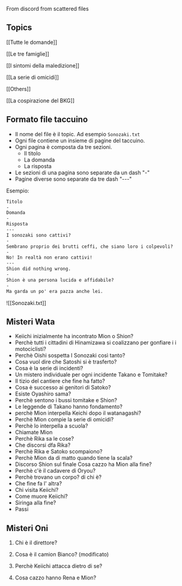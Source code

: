 
From discord
from scattered files


## Topics

[[Tutte le domande]]

[[Le tre famiglie]]

[[I sintomi della maledizione]]

[[La serie di omicidi]]

[[Others]]

[[La cospirazione del BKG]]






## Formato file taccuino
- Il nome del file è il topic. Ad esempio `Sonozaki.txt`
- Ogni file contiene un insieme di pagine del taccuino.
- Ogni pagina è composta da tre sezioni.
	- Il titolo
	- La domanda
	- La risposta
- Le sezioni di una pagina sono separate da un dash "-"
- Pagine diverse sono separate da tre dash "---"




Esempio:
```Sonozaki.txt
Titolo
-
Domanda
-
Risposta
---
I sonozaki sono cattivi?
-
Sembrano proprio dei brutti ceffi, che siano loro i colpevoli?
-
No! In realtà non erano cattivi!
---
Shion did nothing wrong.
-
Shion è una persona lucida e affidabile?
-
Ma garda un po' era pazza anche lei.
```
![[Sonozaki.txt]]





## Misteri Wata
- Keiichi inizialmente ha incontrato Mion o Shion?
- Perchè tutti i cittadini di Hinamizawa si coalizzano per gonfiare i i motociclisti?
- Perchè Oishi sospetta I Sonozaki così tanto?
- Cosa vuol dire che Satoshi si è trasferto?
- Cosa è la serie di incidenti?
- Un mistero individuale per ogni incidente Takano e Tomitake?
- Il tizio del cantiere che fine ha fatto?
- Cosa è successo ai genitori di Satoko?
- Esiste Oyashiro sama?
- Perchè sentono i bussi tomitake e Shion?
- Le leggende di Takano hanno fondamento?
- perchè Mion interpella Keichi dopo il watanagashi?
- Perchè Mion compie la serie di omicidi?
- Perchè lo interpella a scuola?
- Chiamate Mion
- Perchè Rika sa le cose?
- Che discorsi dfa Rika?
- Perchè Rika e Satoko scompaiono?
- Perchè Mion da di matto quando tiene la scala?
- Discorso Shion sul finale Cosa cazzo ha Mion alla fine?
- Perchè c'è il cadavere di Oryou?
- Perchè trovano un corpo? di chi è?
- Che fine fa l' altra?
- Chi visita Keiichi?
- Come muore Keiichi?
- Siringa alla fine?
- Passi

## Misteri Oni
1. Chi è il direttore?
    
2. Cosa è il camion Bianco? (modificato)
    
3. Perchè Keiichi attacca dietro di se?
    
4. Cosa cazzo hanno Rena e Mion?